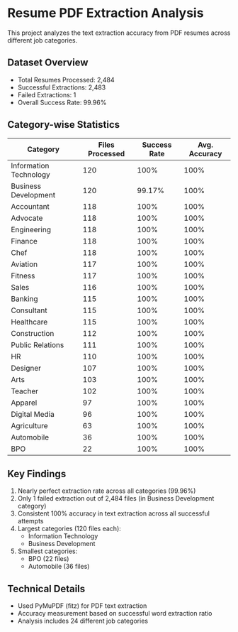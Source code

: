 # Resume PDF Extraction Analysis

This project analyzes the text extraction accuracy from PDF resumes across different job categories.

## Dataset Overview
- Total Resumes Processed: 2,484
- Successful Extractions: 2,483
- Failed Extractions: 1
- Overall Success Rate: 99.96%

## Category-wise Statistics

| Category | Files Processed | Success Rate | Avg. Accuracy |
|----------|----------------|--------------|---------------|
| Information Technology | 120 | 100% | 100% |
| Business Development | 120 | 99.17% | 100% |
| Accountant | 118 | 100% | 100% |
| Advocate | 118 | 100% | 100% |
| Engineering | 118 | 100% | 100% |
| Finance | 118 | 100% | 100% |
| Chef | 118 | 100% | 100% |
| Aviation | 117 | 100% | 100% |
| Fitness | 117 | 100% | 100% |
| Sales | 116 | 100% | 100% |
| Banking | 115 | 100% | 100% |
| Consultant | 115 | 100% | 100% |
| Healthcare | 115 | 100% | 100% |
| Construction | 112 | 100% | 100% |
| Public Relations | 111 | 100% | 100% |
| HR | 110 | 100% | 100% |
| Designer | 107 | 100% | 100% |
| Arts | 103 | 100% | 100% |
| Teacher | 102 | 100% | 100% |
| Apparel | 97 | 100% | 100% |
| Digital Media | 96 | 100% | 100% |
| Agriculture | 63 | 100% | 100% |
| Automobile | 36 | 100% | 100% |
| BPO | 22 | 100% | 100% |

## Key Findings
1. Nearly perfect extraction rate across all categories (99.96%)
2. Only 1 failed extraction out of 2,484 files (in Business Development category)
3. Consistent 100% accuracy in text extraction across all successful attempts
4. Largest categories (120 files each):
   - Information Technology
   - Business Development
5. Smallest categories:
   - BPO (22 files)
   - Automobile (36 files)

## Technical Details
- Used PyMuPDF (fitz) for PDF text extraction
- Accuracy measurement based on successful word extraction ratio
- Analysis includes 24 different job categories
